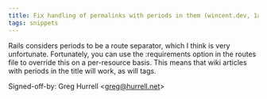 ```yaml
---
title: Fix handling of permalinks with periods in them (wincent.dev, 1a848c1)
tags: snippets
---
```


Rails considers periods to be a route separator, which I think is very unfortunate. Fortunately, you can use the :requirements option in the routes file to override this on a per-resource basis. This means that wiki articles with periods in the title will work, as will tags.

Signed-off-by: Greg Hurrell &lt;greg@hurrell.net&gt;
